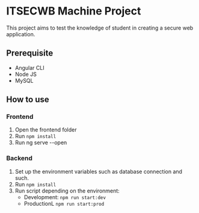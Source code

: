 # ITSECWB Machine Project
This project aims to test the knowledge of student in creating a secure web application.

## Prerequisite
- Angular CLI
- Node JS
- MySQL
  
## How to use
### Frontend
1. Open the frontend folder
2. Run ```npm install```
3. Run ng serve --open

### Backend
1. Set up the environment variables such as database connection and such.
2. Run ```npm install```
3. Run script depending on the environment:
   - Development: ```npm run start:dev```
   - ProductionL ```npm run start:prod```
